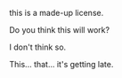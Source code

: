 this is a made-up license.

Do you think this will work?

I don't think so.

This...  that... it's getting late.
